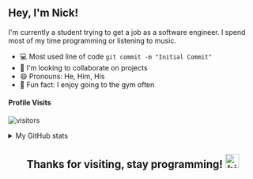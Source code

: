 ## Hey, I'm **Nick**!

I'm currently a student trying to get a job as a software engineer. I spend most of my time programming or listening to music.

- 💻 Most used line of code `git commit -m "Initial Commit"`
- 🤔 I'm looking to collaborate on projects
- 😄 Pronouns: He, Him, His
- 💪 Fun fact: I enjoy going to the gym often

#### Profile Visits 

![visitors](https://visitor-badge.glitch.me/badge?page_id=nickcode4)

<details>
<summary>
My GitHub stats
</summary>
#### Github Stats

![My github stats](https://github-readme-stats.vercel.app/api?username=nickcode4&count_private=true&theme=tokyonight&hide=contribs,prs)
</details>

<h2 align=center>Thanks for visiting, stay programming! <img src="https://user-images.githubusercontent.com/1303154/88677602-1635ba80-d120-11ea-84d8-d263ba5fc3c0.gif" width="28px" height="28px" alt="hi"></h2>
